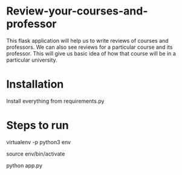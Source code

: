 # Review-your-courses-and-professor
This flask application will help us to write reviews of courses and professors. We can also see reviews for a particular course
and its professor. This will give us basic idea of how that course will be in a particular university.

# Installation
Install everything from requirements.py

# Steps to run
virtualenv -p python3 env

source env/bin/activate

python app.py
